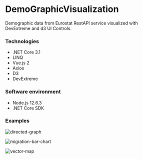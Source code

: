 # DemoGraphicVisualization

Demographic data from Eurostat RestAPI service visualized with DevExtreme and d3 UI Controls.

  

### Technologies
* .NET Core 3.1
* LINQ
* Vue.js 2
* Axios
* D3
* DevExtreme

### Software environment
* Node.js 12.6.3
* .NET Core SDK

### Examples
![directed-graph](https://user-images.githubusercontent.com/52715998/118056069-82b93780-b389-11eb-99fd-e4af556654e2.png)

![migration-bar-chart](https://user-images.githubusercontent.com/52715998/118056076-877deb80-b389-11eb-8db3-d326b475bd2d.png)

![vector-map](https://user-images.githubusercontent.com/52715998/118056081-88af1880-b389-11eb-98d4-9eaaa3056530.png)
